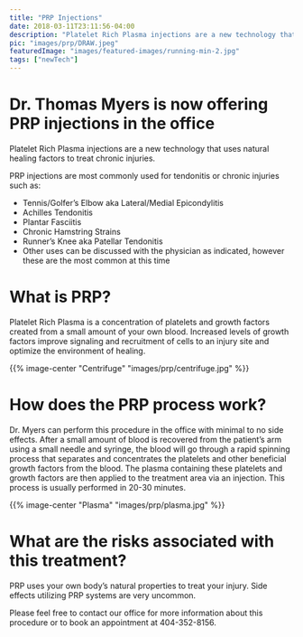 ```yaml
---
title: "PRP Injections"
date: 2018-03-11T23:11:56-04:00
description: "Platelet Rich Plasma injections are a new technology that uses natural healing factors to treat chronic injuries"
pic: "images/prp/DRAW.jpeg"
featuredImage: "images/featured-images/running-min-2.jpg"
tags: ["newTech"]
---
```


# Dr. Thomas Myers is now offering PRP injections in the office

Platelet Rich Plasma injections are a new technology that uses natural healing factors to treat chronic injuries.

PRP injections are most commonly used for tendonitis or chronic injuries such as:

* Tennis/Golfer’s Elbow aka Lateral/Medial Epicondylitis
* Achilles Tendonitis
* Plantar Fasciitis
* Chronic Hamstring Strains
* Runner’s Knee aka Patellar Tendonitis
* Other uses can be discussed with the physician as indicated, however these are the most common at this time  

# What is PRP?  
Platelet Rich Plasma is a concentration of platelets and growth factors created from a small amount of your own blood. Increased levels of growth factors improve signaling and recruitment of cells to an injury site and optimize the environment of healing.

{{% image-center "Centrifuge" "images/prp/centrifuge.jpg" %}}

# How does the PRP process work?  
Dr. Myers can perform this procedure in the office with minimal to no side effects. After a small amount of blood is recovered from the patient’s arm using a small needle and syringe, the blood will go through a rapid spinning process that separates and concentrates the platelets and other beneficial growth factors from the blood. The plasma containing these platelets and growth factors are then applied to the treatment area via an injection. This process is usually performed in 20-30 minutes.

{{% image-center "Plasma" "images/prp/plasma.jpg" %}}

# What are the risks associated with this treatment?  
PRP uses your own body’s natural properties to treat your injury. Side effects utilizing PRP systems are very uncommon.

Please feel free to contact our office for more information about this procedure or to book an appointment at 404-352-8156.
